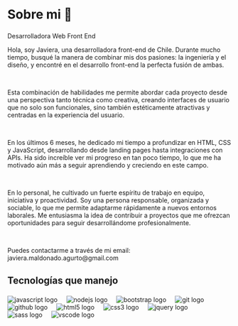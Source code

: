 <h1 align="left">Sobre mi 👋</h1>

###

<p align="left">Desarrolladora Web Front End</p>

<p align="left">Hola, soy Javiera, una desarrolladora front-end de Chile. Durante mucho tiempo, busqué la manera de combinar mis dos pasiones: la ingeniería y el diseño, y encontré en el desarrollo front-end la perfecta fusión de ambas.</p> 
<br>  
<p>Esta combinación de habilidades me permite abordar cada proyecto desde una perspectiva tanto técnica como creativa, creando interfaces de usuario que no solo son funcionales, sino también estéticamente atractivas y centradas en la experiencia del usuario.</p>
<br>
<p>En los últimos 6 meses, he dedicado mi tiempo a profundizar en HTML, CSS y JavaScript, desarrollando desde landing pages hasta integraciones con APIs. Ha sido increíble ver mi progreso en tan poco tiempo, lo que me ha motivado aún más a seguir aprendiendo y creciendo en este campo.</p>
<br>
<p>En lo personal, he cultivado un fuerte espíritu de trabajo en equipo, iniciativa y proactividad. Soy una persona responsable, organizada y sociable, lo que me permite adaptarme rápidamente a nuevos entornos laborales. Me entusiasma la idea de contribuir a proyectos que me ofrezcan oportunidades para seguir desarrollándome profesionalmente.</p>
<br>
<p>Puedes contactarme a través de mi email: javiera.maldonado.agurto@gmail.com</p>


<h2 align="left">Tecnologías que manejo</h2>

###

<div align="left">
  <img src="https://img.shields.io/badge/JavaScript-323330?style=for-the-badge&logo=javascript&logoColor=F7DF1E" alt="javascript logo"  />
  <img width="12" />
  <img src="https://img.shields.io/badge/Node%20js-339933?style=for-the-badge&logo=nodedotjs&logoColor=white" alt="nodejs logo"  />
  <img width="12" />
  <img src="https://img.shields.io/badge/Bootstrap-563D7C?style=for-the-badge&logo=bootstrap&logoColor=white"  alt="bootstrap logo"  />
  <img width="12" />
  <img src="https://img.shields.io/badge/GIT-E44C30?style=for-the-badge&logo=git&logoColor=white"  alt="git logo"  />
  <img width="12" />
  <img src="https://img.shields.io/badge/GitHub-100000?style=for-the-badge&logo=github&logoColor=white"  alt="github logo"  />
  <img width="12" />
  <img src="https://img.shields.io/badge/HTML5-E34F26?style=for-the-badge&logo=html5&logoColor=white" alt="html5 logo"  />
  <img width="12" />
   <img src="https://img.shields.io/badge/CSS3-1572B6?style=for-the-badge&logo=css3&logoColor=white" alt="css3 logo"  />
  <img width="12" />
  <img src="https://img.shields.io/badge/jQuery-0769AD?style=for-the-badge&logo=jquery&logoColor=white"  alt="jquery logo"  />
  <img width="12" />
  <img src="https://img.shields.io/badge/Sass-CC6699?style=for-the-badge&logo=sass&logoColor=white" alt="sass logo"  />
  <img width="12" />
  <img src="https://img.shields.io/badge/VSCode-0078D4?style=for-the-badge&logo=visual%20studio%20code&logoColor=white" alt="vscode logo"  />
  <img width="12" />
</div>

###

